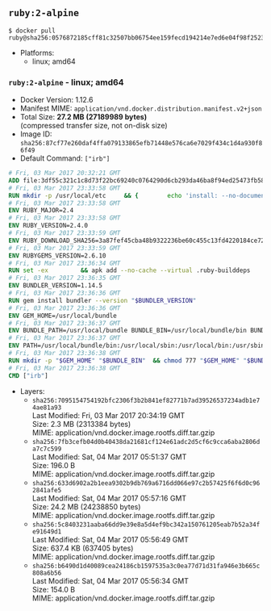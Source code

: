 ## `ruby:2-alpine`

```console
$ docker pull ruby@sha256:0576872185cff81c32507bb06754ee159fecd194214e7ed6e04f98f25238e1cb
```

-	Platforms:
	-	linux; amd64

### `ruby:2-alpine` - linux; amd64

-	Docker Version: 1.12.6
-	Manifest MIME: `application/vnd.docker.distribution.manifest.v2+json`
-	Total Size: **27.2 MB (27189989 bytes)**  
	(compressed transfer size, not on-disk size)
-	Image ID: `sha256:87cf77e260daf4ffa079133865efb71448e576ca6e7029f434c1d4a930f86f49`
-	Default Command: `["irb"]`

```dockerfile
# Fri, 03 Mar 2017 20:32:21 GMT
ADD file:3df55c321c1c8d73f22bc69240c0764290d6cb293da46ba8f94ed25473fb5853 in / 
# Fri, 03 Mar 2017 23:33:58 GMT
RUN mkdir -p /usr/local/etc 	&& { 		echo 'install: --no-document'; 		echo 'update: --no-document'; 	} >> /usr/local/etc/gemrc
# Fri, 03 Mar 2017 23:33:58 GMT
ENV RUBY_MAJOR=2.4
# Fri, 03 Mar 2017 23:33:58 GMT
ENV RUBY_VERSION=2.4.0
# Fri, 03 Mar 2017 23:33:59 GMT
ENV RUBY_DOWNLOAD_SHA256=3a87fef45cba48b9322236be60c455c13fd4220184ce7287600361319bb63690
# Fri, 03 Mar 2017 23:33:59 GMT
ENV RUBYGEMS_VERSION=2.6.10
# Fri, 03 Mar 2017 23:36:34 GMT
RUN set -ex 		&& apk add --no-cache --virtual .ruby-builddeps 		autoconf 		bison 		bzip2 		bzip2-dev 		ca-certificates 		coreutils 		gcc 		gdbm-dev 		glib-dev 		libc-dev 		libffi-dev 		libxml2-dev 		libxslt-dev 		linux-headers 		make 		ncurses-dev 		openssl 		openssl-dev 		procps 		readline-dev 		ruby 		tar 		yaml-dev 		zlib-dev 		xz 		&& wget -O ruby.tar.xz "https://cache.ruby-lang.org/pub/ruby/${RUBY_MAJOR%-rc}/ruby-$RUBY_VERSION.tar.xz" 	&& echo "$RUBY_DOWNLOAD_SHA256 *ruby.tar.xz" | sha256sum -c - 		&& mkdir -p /usr/src/ruby 	&& tar -xJf ruby.tar.xz -C /usr/src/ruby --strip-components=1 	&& rm ruby.tar.xz 		&& cd /usr/src/ruby 		&& { 		echo '#define ENABLE_PATH_CHECK 0'; 		echo; 		cat file.c; 	} > file.c.new 	&& mv file.c.new file.c 		&& autoconf 	&& ac_cv_func_isnan=yes ac_cv_func_isinf=yes 		./configure --disable-install-doc --enable-shared 	&& make -j"$(getconf _NPROCESSORS_ONLN)" 	&& make install 		&& runDeps="$( 		scanelf --needed --nobanner --recursive /usr/local 			| awk '{ gsub(/,/, "\nso:", $2); print "so:" $2 }' 			| sort -u 			| xargs -r apk info --installed 			| sort -u 	)" 	&& apk add --virtual .ruby-rundeps $runDeps 		bzip2 		ca-certificates 		libffi-dev 		openssl-dev 		yaml-dev 		procps 		zlib-dev 	&& apk del .ruby-builddeps 	&& cd / 	&& rm -r /usr/src/ruby 		&& gem update --system "$RUBYGEMS_VERSION"
# Fri, 03 Mar 2017 23:36:35 GMT
ENV BUNDLER_VERSION=1.14.5
# Fri, 03 Mar 2017 23:36:36 GMT
RUN gem install bundler --version "$BUNDLER_VERSION"
# Fri, 03 Mar 2017 23:36:36 GMT
ENV GEM_HOME=/usr/local/bundle
# Fri, 03 Mar 2017 23:36:37 GMT
ENV BUNDLE_PATH=/usr/local/bundle BUNDLE_BIN=/usr/local/bundle/bin BUNDLE_SILENCE_ROOT_WARNING=1 BUNDLE_APP_CONFIG=/usr/local/bundle
# Fri, 03 Mar 2017 23:36:37 GMT
ENV PATH=/usr/local/bundle/bin:/usr/local/sbin:/usr/local/bin:/usr/sbin:/usr/bin:/sbin:/bin
# Fri, 03 Mar 2017 23:36:38 GMT
RUN mkdir -p "$GEM_HOME" "$BUNDLE_BIN" 	&& chmod 777 "$GEM_HOME" "$BUNDLE_BIN"
# Fri, 03 Mar 2017 23:36:38 GMT
CMD ["irb"]
```

-	Layers:
	-	`sha256:7095154754192bfc2306f3b2b841ef82771b7ad39526537234adb1e74ae81a93`  
		Last Modified: Fri, 03 Mar 2017 20:34:19 GMT  
		Size: 2.3 MB (2313384 bytes)  
		MIME: application/vnd.docker.image.rootfs.diff.tar.gzip
	-	`sha256:7fb3cefb04d0b40438da21681cf124e61adc2d5cf6c9cca6aba2806da7c7c599`  
		Last Modified: Sat, 04 Mar 2017 05:51:37 GMT  
		Size: 196.0 B  
		MIME: application/vnd.docker.image.rootfs.diff.tar.gzip
	-	`sha256:633d6902a2b1eea9302b9db769a6716dd066e97c2b57425f6f6d0c962841afe5`  
		Last Modified: Sat, 04 Mar 2017 05:57:16 GMT  
		Size: 24.2 MB (24238850 bytes)  
		MIME: application/vnd.docker.image.rootfs.diff.tar.gzip
	-	`sha256:5c8403231aaba66dd9e39e8a5d4ef9bc342a150761205eab7b52a34fe91649d1`  
		Last Modified: Sat, 04 Mar 2017 05:56:49 GMT  
		Size: 637.4 KB (637405 bytes)  
		MIME: application/vnd.docker.image.rootfs.diff.tar.gzip
	-	`sha256:b6490d1d40089cea24186cb1597535a3c0ea77d71d31fa946e3b665c808a6b56`  
		Last Modified: Sat, 04 Mar 2017 05:56:34 GMT  
		Size: 154.0 B  
		MIME: application/vnd.docker.image.rootfs.diff.tar.gzip
